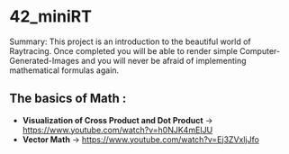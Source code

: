 # 42_miniRT

Summary: This project is an introduction to the beautiful world of Raytracing.
Once completed you will be able to render simple Computer-Generated-Images and you
will never be afraid of implementing mathematical formulas again.

<h2>The basics of Math :</h2> 

- **Visualization of Cross Product and Dot Product** -> https://www.youtube.com/watch?v=h0NJK4mEIJU
- **Vector Math** -> https://www.youtube.com/watch?v=Ej3ZVxljJfo


